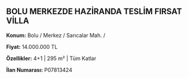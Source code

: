 ## BOLU MERKEZDE HAZİRANDA TESLİM FIRSAT VİLLA

**Konum:** Bolu / Merkez / Sarıcalar Mah. /

**Fiyat:** 14.000.000 TL

**Özellikler:** 4+1 | 295 m² | Tüm Katlar

**İlan Numarası:** P07813424

